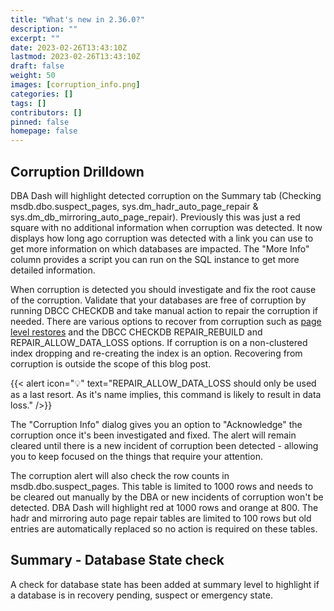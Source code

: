 ```yaml
---
title: "What's new in 2.36.0?"
description: ""
excerpt: ""
date: 2023-02-26T13:43:10Z
lastmod: 2023-02-26T13:43:10Z
draft: false
weight: 50
images: [corruption_info.png]
categories: []
tags: []
contributors: []
pinned: false
homepage: false
---
```

## Corruption Drilldown

DBA Dash will highlight detected corruption on the Summary tab (Checking msdb.dbo.suspect_pages, sys.dm_hadr_auto_page_repair & sys.dm_db_mirroring_auto_page_repair). Previously this was just a red square with no additional information when corruption was detected. It now displays how long ago corruption was detected with a link you can use to get more information on which databases are impacted.  The "More Info" column provides a script you can run on the SQL instance to get more detailed information.

When corruption is detected you should investigate and fix the root cause of the corruption.  Validate that your databases are free of corruption by running DBCC CHECKDB and take manual action to repair the corruption if needed.  There are various options to recover from corruption such as [page level restores](https://learn.microsoft.com/en-us/sql/relational-databases/backup-restore/restore-pages-sql-server?view=sql-server-ver16) and the DBCC CHECKDB REPAIR_REBUILD and REPAIR_ALLOW_DATA_LOSS options.  If corruption is on a non-clustered index dropping and re-creating the index is an option.  Recovering from corruption is outside the scope of this blog post.  

{{< alert icon="💡" text="REPAIR_ALLOW_DATA_LOSS should only be used as a last resort.  As it's name implies, this command is likely to result in data loss." />}} 

The "Corruption Info" dialog gives you an option to "Acknowledge" the corruption once it's been investigated and fixed.  The alert will remain cleared until there is a new incident of corruption been detected - allowing you to keep focused on the things that require your attention.

The corruption alert will also check the row counts in msdb.dbo.suspect_pages.  This table is limited to 1000 rows and needs to be cleared out manually by the DBA or new incidents of corruption won't be detected. DBA Dash will highlight red at 1000 rows and orange at 800.  The hadr and mirroring auto page repair tables are limited to 100 rows but old entries are automatically replaced so no action is required on these tables. 

## Summary - Database State check

A check for database state has been added at summary level to highlight if a database is in recovery pending, suspect or emergency state.